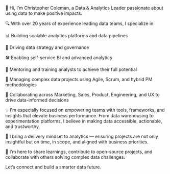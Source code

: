 👋 Hi, I'm Christopher Coleman, a Data & Analytics Leader passionate about using data to make positive impacts.

🔍 With over 20 years of experience leading data teams, I specialize in:

📊 Building scalable analytics platforms and data pipelines

🧠 Driving data strategy and governance

🛠️ Enabling self-service BI and advanced analytics

🚀 Mentoring and training analysts to achieve their full potential

📅 Managing complex data projects using Agile, Scrum, and hybrid PM methodologies

🤝 Collaborating across Marketing, Sales, Product, Engineering, and UX to drive data-informed decisions

💡 I'm especially focused on empowering teams with tools, frameworks, and insights that elevate business performance. From data warehousing to experimentation platforms, I believe in making data accessible, actionable, and trustworthy.

🎯 I bring a delivery mindset to analytics — ensuring projects are not only insightful but on time, in scope, and aligned with business priorities.

🚀 I'm here to share learnings, contribute to open-source projects, and collaborate with others solving complex data challenges.

Let’s connect and build a smarter data future.


<!---
ChristopherColemanAnalytics/ChristopherColemanAnalytics is a ✨ special ✨ repository because its `README.md` (this file) appears on your GitHub profile.
You can click the Preview link to take a look at your changes.
--->
